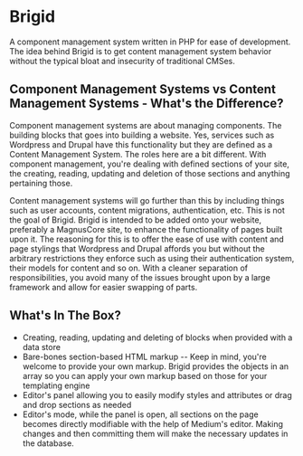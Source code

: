 # Brigid
A component management system written in PHP for ease of development. The idea behind Brigid is to get content management system behavior without the typical bloat and insecurity of traditional CMSes.

## Component Management Systems vs Content Management Systems - What's the Difference?
Component management systems are about managing components. The building blocks that goes into building a website. Yes, services such as Wordpress and Drupal have this functionality but they are defined as a Content Management System. The roles here are a bit different. With component management, you're dealing with defined sections of your site, the creating, reading, updating and deletion of those sections and anything pertaining those.

Content management systems will go further than this by including things such as user accounts, content migrations, authentication, etc. This is not the goal of Brigid. Brigid is intended to be added onto your website, preferably a MagnusCore site, to enhance the functionality of pages built upon it. The reasoning for this is to offer the ease of use with content and page stylings that Wordpress and Drupal affords you but without the arbitrary restrictions they enforce such as using their authentication system, their models for content and so on. With a cleaner separation of responsibilities, you avoid many of the issues brought upon by a large framework and allow for easier swapping of parts.

## What's In The Box?
- Creating, reading, updating and deleting of blocks when provided with a data store
- Bare-bones section-based HTML markup
-- Keep in mind, you're welcome to provide your own markup. Brigid provides the objects in an array so you can apply your own markup based on those for your templating engine
- Editor's panel allowing you to easily modify styles and attributes or drag and drop sections as needed
- Editor's mode, while the panel is open, all sections on the page becomes directly modifiable with the help of Medium's editor. Making changes and then committing them will make the necessary updates in the database.
